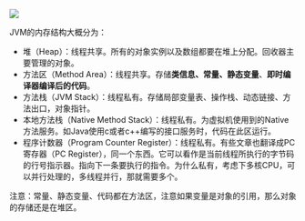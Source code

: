 ![](https://pic4.zhimg.com/80/v2-abefb713de46f1e6dd241246c0afe263_720w.webp)

JVM的内存结构大概分为：

* 堆（Heap）：线程共享。所有的对象实例以及数组都要在堆上分配。回收器主要管理的对象。
* 方法区（Method Area）：线程共享。存储**类信息、常量、静态变量**、**即时编译器编译后的代码**。
* 方法栈（JVM Stack）：线程私有。存储局部变量表、操作栈、动态链接、方法出口，对象指针。
* 本地方法栈（Native Method Stack）：线程私有。为虚拟机使用到的Native 方法服务。如Java使用c或者c++编写的接口服务时，代码在此区运行。
* 程序计数器（Program Counter Register）：线程私有。有些文章也翻译成PC寄存器（PC Register），同一个东西。它可以看作是当前线程所执行的字节码的行号指示器。指向下一条要执行的指令。为什么私有，考虑下多核CPU，可以并行处理的，多线程并行，那就需要多个。

注意：常量、静态变量、代码都在方法区，注意如果变量是对象的引用，那么对象的存储还是在堆区。